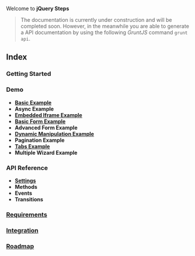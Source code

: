 Welcome to **jQuery Steps**

> The documentation is currently under construction and will be completed soon.
> However, in the meanwhile you are able to generate a API documentation by using the following *GruntJS* command `grunt api`.

## Index

### Getting Started

### Demo

* **[Basic Example](http://rstaib.github.io/jquery-steps/basic.html)**
* **Async Example**
* **[Embedded Iframe Example](http://rstaib.github.io/jquery-steps/iframe.html)**
* **[Basic Form Example](http://rstaib.github.io/jquery-steps/basic-form.html)**
* **Advanced Form Example**
* **[Dynamic Manipulation Example](http://rstaib.github.io/jquery-steps/add-remove.html)**
* **Pagination Example**
* **[Tabs Example](http://rstaib.github.io/jquery-steps/tabs.html)**
* **Multiple Wizard Example**


### API Reference

* **[Settings](https://github.com/rstaib/jquery-steps/wiki/Settings)**
* **Methods**
* **Events**
* **Transitions**

### [Requirements](https://github.com/rstaib/jquery-steps/wiki/Requirements)

### [Integration](https://github.com/rstaib/jquery-steps/wiki/Integration)

### [Roadmap](https://github.com/rstaib/jquery-steps/wiki/Roadmap)